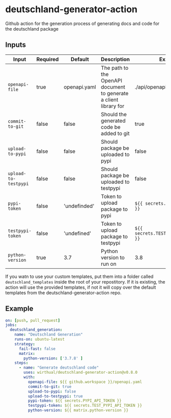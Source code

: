 # deutschland-generator-action
Github action for the generation process of generating docs and code for the deutschland package

## Inputs

| Input                | Required | Default      | Description                                                       | Example                              |
|----------------------|----------|--------------|-------------------------------------------------------------------|--------------------------------------|
| `openapi-file`       | true     | openapi.yaml | The path to the OpenAPI document to generate a client library for | ./api/openapi.json                   |
| `commit-to-git`      | false    | false        | Should the generated code be added to git                                | true                                 |
| `upload-to-pypi`     | false    | false        | Should package be uploaded to pypi                                | false                                |
| `upload-to-testpypi` | false    | false        | Should package be uploaded to testpypi                              | false                                |
| `pypi-token`         | false    | 'undefinded' | Token to upload package to pypi                                | `${{ secrets.PYPI_API_TOKEN }}`      |
| `testpypi-token`     | false    | 'undefined'  | Token to upload package to testpypi                                | `${{ secrets.TEST_PYPI_API_TOKEN }}` |
| `python-version`     | true     | 3.7          | Python version to run on                               | 3.8                                  |

If you watn to use your custom templates, put them into a folder called ```deutschland_templates``` inside the root of your repostitory. 
If it is existing, the action will use the provided templates, if not it will copy over the default templates from the deutschland-generator-action repo.

## Example

```yaml
on: [push, pull_request]
jobs:
  deutschland_generation:
    name: "Deutschland Generation"
    runs-on: ubuntu-latest
    strategy:
      fail-fast: false
      matrix:
        python-version: ['3.7.8' ]
    steps:
      - name: "Generate deutschland code"
        uses: wirthual/deutschland-generator-action@v0.8.0
        with:
          openapi-file: ${{ github.workspace }}/openapi.yaml
          commit-to-git: true
          upload-to-pypi: false
          upload-to-testpypi: true
          pypi-token: ${{ secrets.PYPI_API_TOKEN }}
          testpypi-token: ${{ secrets.TEST_PYPI_API_TOKEN }}
          python-version: ${{ matrix.python-version }}
```